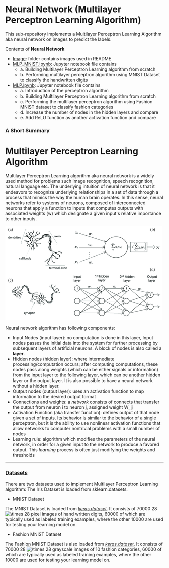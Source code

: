 # Neural Network (Multilayer Perceptron Learning Algorithm)

This sub-repository implements a Multilayer Perceptron Learning Algorithm aka neural network on images to predict the labels.

Contents of **Neural Network**

* [Image](https://github.com/ppunia74/INDE-577_Fall2022/tree/main/SupervisedLearning/5%20-%20Neural%20Network/Image): folder contains images used in README
* [MLP_MNIST.ipynb](https://github.com/ppunia74/INDE-577_Fall2022/blob/main/SupervisedLearning/5%20-%20Neural%20Network/MLP_MNIST.ipynb): Jupyter notebook file contains
  * a. Building Multilayer Perceptron Learning algorithm from scratch
  * b. Performing multilayer perceptron algorithm using MNIST Dataset to classify the handwritten digits
* [MLP.ipynb](https://github.com/ppunia74/INDE-577_Fall2022/blob/main/SupervisedLearning/5%20-%20Neural%20Network/MLP.ipynb): Jupyter notebook file contains
  * a. Introduction of the perceptron algorithm
  * b. Building Multilayer Perceptron Learning algorithm from scratch
  * c. Performing the multilayer perceptron algorithm using Fashion MNIST dataset to classify fashion categories
  * d. Increase the number of nodes in the hidden layers and compare
  * e. Add ReLU function as another activation function and compare

### A Short Summary

# Multilayer Perceptron Learning Algorithm

Multilayer Perceptron Learning algorithm aka neural network is a widely used method for problems such image recognition, speech recognition, natural language etc. The underlying intuition of neural network is that it endeavors to recognize underlying relationships in a set of data through a process that mimics the way the human brain operates. In this sense, neural networks refer to systems of neurons, composed of interconnected neurons that apply a function to inputs that computes outputs with associated weights (w) which designate a given input's relative importance to other inputs.

<img src="Image/neural-network.png" alt="Drawing" style="width: 500px;"/>

Neural network algorithm has following components:

* Input Nodes (input layer): no computation is done in this layer, Input nodes passes the initial data into the system for further processing by subsequent layers of artificial neurons. A block of nodes is also called a **layer**.
* Hidden nodes (hidden layer): where intermediate processing/computation occurs; after computing computations, these nodes pass along weights (which can be either signals or information) from the input layer to the following layer, which can be another hidden layer or the output layer. It is also possible to have a neural network without a hidden layer.
* Output nodes (output layer): uses an activation function to map information to the desired output format
* Connections and weights: a *network* consists of connects that transfer the output from neuron i to neuron j, assigned weight W_ij
* Activation Function (aka transfer function): defines output of that node given a set of inputs. Its behavior is similar to the behavior of a single perceptron, but it is the ability to use nonlinear activation functions that allow networks to computer nontrivial problems with a small number of nodes
* Learning rule: algorithm which modifies the parameters of the neural network, in order for a given input to the network to produce a favored output. This *learning* process is often just modifying the weights and thresholds

---

### Datasets

There are two datasets used to implement Multilayer Perceptron Learning algorithm: The Iris Dataset is loaded from sklearn.datasets.

* MNIST Dataset

The MNIST Dataset is loaded from [*keras.dataset*](https://keras.io/api/datasets/). It consists of 70000 28 <img src="https://latex.codecogs.com/svg.image?\times" title="\times" /> 28 pixel images of hand written digits, 60000 of which are typically used as labeled training examples, where the other 10000 are used for testing your learning model on.

* Fashion MNIST Dataset

The Fashion MNIST Dataset is also loaded from [*keras.dataset*](https://keras.io/api/datasets/). It consists of 70000 28 <img src="https://latex.codecogs.com/svg.image?\times" title="\times" /> 28 grayscale images of 10 fashion categories, 60000 of which are typically used as labeled training examples, where the other 10000 are used for testing your learning model on.
